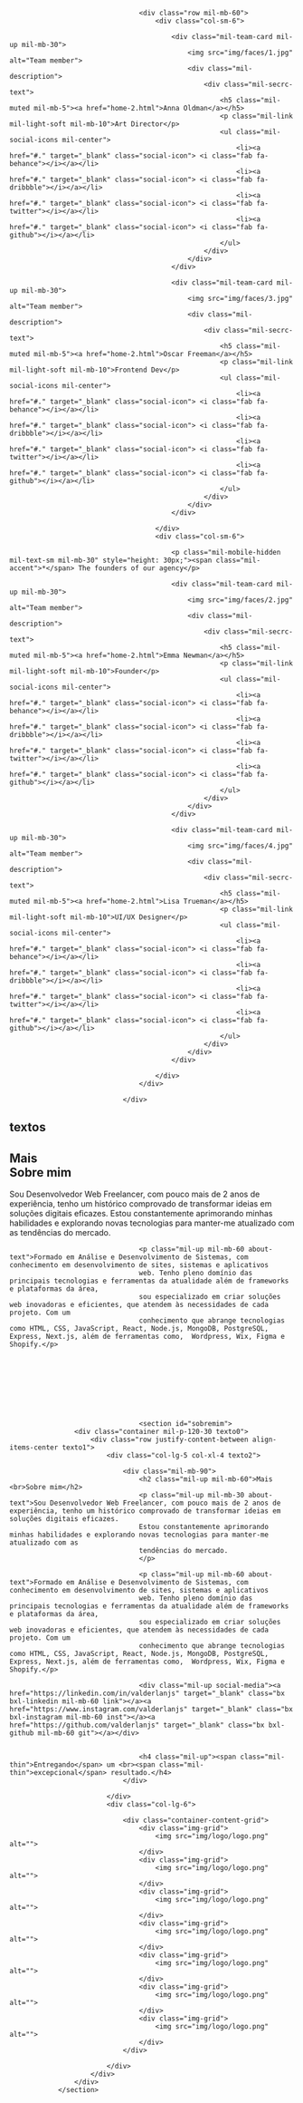 <div class="mil-team-list">
                                    <div class="mil-lines-place"></div>

                                    <div class="row mil-mb-60">
                                        <div class="col-sm-6">

                                            <div class="mil-team-card mil-up mil-mb-30">
                                                <img src="img/faces/1.jpg" alt="Team member">
                                                <div class="mil-description">
                                                    <div class="mil-secrc-text">
                                                        <h5 class="mil-muted mil-mb-5"><a href="home-2.html">Anna Oldman</a></h5>
                                                        <p class="mil-link mil-light-soft mil-mb-10">Art Director</p>
                                                        <ul class="mil-social-icons mil-center">
                                                            <li><a href="#." target="_blank" class="social-icon"> <i class="fab fa-behance"></i></a></li>
                                                            <li><a href="#." target="_blank" class="social-icon"> <i class="fab fa-dribbble"></i></a></li>
                                                            <li><a href="#." target="_blank" class="social-icon"> <i class="fab fa-twitter"></i></a></li>
                                                            <li><a href="#." target="_blank" class="social-icon"> <i class="fab fa-github"></i></a></li>
                                                        </ul>
                                                    </div>
                                                </div>
                                            </div>

                                            <div class="mil-team-card mil-up mil-mb-30">
                                                <img src="img/faces/3.jpg" alt="Team member">
                                                <div class="mil-description">
                                                    <div class="mil-secrc-text">
                                                        <h5 class="mil-muted mil-mb-5"><a href="home-2.html">Oscar Freeman</a></h5>
                                                        <p class="mil-link mil-light-soft mil-mb-10">Frontend Dev</p>
                                                        <ul class="mil-social-icons mil-center">
                                                            <li><a href="#." target="_blank" class="social-icon"> <i class="fab fa-behance"></i></a></li>
                                                            <li><a href="#." target="_blank" class="social-icon"> <i class="fab fa-dribbble"></i></a></li>
                                                            <li><a href="#." target="_blank" class="social-icon"> <i class="fab fa-twitter"></i></a></li>
                                                            <li><a href="#." target="_blank" class="social-icon"> <i class="fab fa-github"></i></a></li>
                                                        </ul>
                                                    </div>
                                                </div>
                                            </div>

                                        </div>
                                        <div class="col-sm-6">

                                            <p class="mil-mobile-hidden mil-text-sm mil-mb-30" style="height: 30px;"><span class="mil-accent">*</span> The founders of our agency</p>

                                            <div class="mil-team-card mil-up mil-mb-30">
                                                <img src="img/faces/2.jpg" alt="Team member">
                                                <div class="mil-description">
                                                    <div class="mil-secrc-text">
                                                        <h5 class="mil-muted mil-mb-5"><a href="home-2.html">Emma Newman</a></h5>
                                                        <p class="mil-link mil-light-soft mil-mb-10">Founder</p>
                                                        <ul class="mil-social-icons mil-center">
                                                            <li><a href="#." target="_blank" class="social-icon"> <i class="fab fa-behance"></i></a></li>
                                                            <li><a href="#." target="_blank" class="social-icon"> <i class="fab fa-dribbble"></i></a></li>
                                                            <li><a href="#." target="_blank" class="social-icon"> <i class="fab fa-twitter"></i></a></li>
                                                            <li><a href="#." target="_blank" class="social-icon"> <i class="fab fa-github"></i></a></li>
                                                        </ul>
                                                    </div>
                                                </div>
                                            </div>

                                            <div class="mil-team-card mil-up mil-mb-30">
                                                <img src="img/faces/4.jpg" alt="Team member">
                                                <div class="mil-description">
                                                    <div class="mil-secrc-text">
                                                        <h5 class="mil-muted mil-mb-5"><a href="home-2.html">Lisa Trueman</a></h5>
                                                        <p class="mil-link mil-light-soft mil-mb-10">UI/UX Designer</p>
                                                        <ul class="mil-social-icons mil-center">
                                                            <li><a href="#." target="_blank" class="social-icon"> <i class="fab fa-behance"></i></a></li>
                                                            <li><a href="#." target="_blank" class="social-icon"> <i class="fab fa-dribbble"></i></a></li>
                                                            <li><a href="#." target="_blank" class="social-icon"> <i class="fab fa-twitter"></i></a></li>
                                                            <li><a href="#." target="_blank" class="social-icon"> <i class="fab fa-github"></i></a></li>
                                                        </ul>
                                                    </div>
                                                </div>
                                            </div>

                                        </div>
                                    </div>

                                </div>





## textos

<h2 class="mil-up mil-mb-60">Mais <br>Sobre mim</h2>
                                    <p class="mil-up mil-mb-30 about-text">Sou Desenvolvedor Web Freelancer, com pouco mais de 2 anos de experiência, tenho um histórico comprovado de transformar ideias em soluções digitais eficazes.
                                    Estou constantemente aprimorando minhas habilidades e explorando novas tecnologias para manter-me atualizado com as
                                    tendências do mercado. 
                                    </p>

                                    <p class="mil-up mil-mb-60 about-text">Formado em Análise e Desenvolvimento de Sistemas, com conhecimento em desenvolvimento de sites, sistemas e aplicativos
                                    web. Tenho pleno domínio das principais tecnologias e ferramentas da atualidade além de frameworks e plataformas da área,
                                    sou especializado em criar soluções web inovadoras e eficientes, que atendem às necessidades de cada projeto. Com um
                                    conhecimento que abrange tecnologias como HTML, CSS, JavaScript, React, Node.js, MongoDB, PostgreSQL, Express, Next.js, além de ferramentas como,  Wordpress, Wix, Figma e Shopify.</p>









                                    <section id="sobremim">
                    <div class="container mil-p-120-30 texto0">
                        <div class="row justify-content-between align-items-center texto1">
                            <div class="col-lg-5 col-xl-4 texto2">

                                <div class="mil-mb-90">
                                    <h2 class="mil-up mil-mb-60">Mais <br>Sobre mim</h2>
                                    <p class="mil-up mil-mb-30 about-text">Sou Desenvolvedor Web Freelancer, com pouco mais de 2 anos de experiência, tenho um histórico comprovado de transformar ideias em soluções digitais eficazes.
                                    Estou constantemente aprimorando minhas habilidades e explorando novas tecnologias para manter-me atualizado com as
                                    tendências do mercado. 
                                    </p>

                                    <p class="mil-up mil-mb-60 about-text">Formado em Análise e Desenvolvimento de Sistemas, com conhecimento em desenvolvimento de sites, sistemas e aplicativos
                                    web. Tenho pleno domínio das principais tecnologias e ferramentas da atualidade além de frameworks e plataformas da área,
                                    sou especializado em criar soluções web inovadoras e eficientes, que atendem às necessidades de cada projeto. Com um
                                    conhecimento que abrange tecnologias como HTML, CSS, JavaScript, React, Node.js, MongoDB, PostgreSQL, Express, Next.js, além de ferramentas como,  Wordpress, Wix, Figma e Shopify.</p>

                                    <div class="mil-up social-media"><a href="https://linkedin.com/in/valderlanjs" target="_blank" class="bx bxl-linkedin mil-mb-60 link"></a><a href="https://www.instagram.com/valderlanjs" target="_blank" class="bx bxl-instagram mil-mb-60 inst"></a><a href="https://github.com/valderlanjs" target="_blank" class="bx bxl-github mil-mb-60 git"></a></div>
                                    

                                    <h4 class="mil-up"><span class="mil-thin">Entregando</span> um <br><span class="mil-thin">excepcional</span> resultado.</h4>
                                </div>

                            </div>
                            <div class="col-lg-6">

                                <div class="container-content-grid">
                                    <div class="img-grid">
                                        <img src="img/logo/logo.png" alt="">
                                    </div>
                                    <div class="img-grid">
                                        <img src="img/logo/logo.png" alt="">
                                    </div>
                                    <div class="img-grid">
                                        <img src="img/logo/logo.png" alt="">
                                    </div>
                                    <div class="img-grid">
                                        <img src="img/logo/logo.png" alt="">
                                    </div>
                                    <div class="img-grid">
                                        <img src="img/logo/logo.png" alt="">
                                    </div>
                                    <div class="img-grid">
                                        <img src="img/logo/logo.png" alt="">
                                    </div>
                                    <div class="img-grid">
                                        <img src="img/logo/logo.png" alt="">
                                    </div>
                                </div>

                            </div>
                        </div>
                    </div>
                </section>